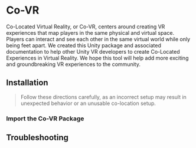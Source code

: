 # Co-VR
Co-Located Virtual Reality, or Co-VR, centers around creating VR experiences that map players in the same physical and virtual space. Players can interact and see each other in the same virtual world while only being feet apart. We created this Unity package and associated documentation to help other Unity VR developers to create Co-Located Experiences in Virtual Reality. We hope this tool will help add more exciting and groundbreaking VR experiences to the community.

## Installation

> Follow these directions carefully, as an incorrect setup may result in unexpected behavior or an unusable co-location setup.

### Import the Co-VR Package



## Troubleshooting

